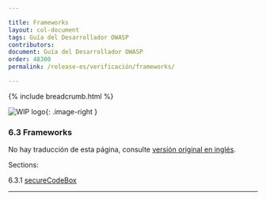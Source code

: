 ```yaml
---

title: Frameworks
layout: col-document
tags: Guía del Desarrollador OWASP
contributors:
document: Guía del Desarrollador OWASP
order: 48300
permalink: /release-es/verificación/frameworks/

---
```


{% include breadcrumb.html %}

<style type="text/css">
.image-right {
  height: 180px;
  display: block;
  margin-left: auto;
  margin-right: auto;
  float: right;
}
</style>

![WIP logo](../../../assets/images/dg_wip.png "Trabajo en curso"){: .image-right }

### 6.3 Frameworks

No hay traducción de esta página, consulte [versión original en inglés][release0830].

Sections:

6.3.1 [secureCodeBox](01-secure-codebox.md)  

----

[release0830]: https://github.com/OWASP/www-project-developer-guide/blob/main/release/08-verification/03-frameworks/toc.md
